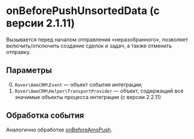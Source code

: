 # onBeforePushUnsortedData (с версии 2.1.11)
Вызывается перед началом отправления «неразобранного», позволяет включить/отключить создание сделок и задач, а также отменить отправку.

## Параметры
0. `Rover\AmoCRM\Event` — объект события интеграции;
1. `Rover\AmoCRM\Helper\TransportProvider` — объект, содержащий все значимые объекты процесса интеграции (с версии 2.2.11)

## Обработка события
Аналогично обработке [onBeforeAmoPush](./onbeforeamopush.md).